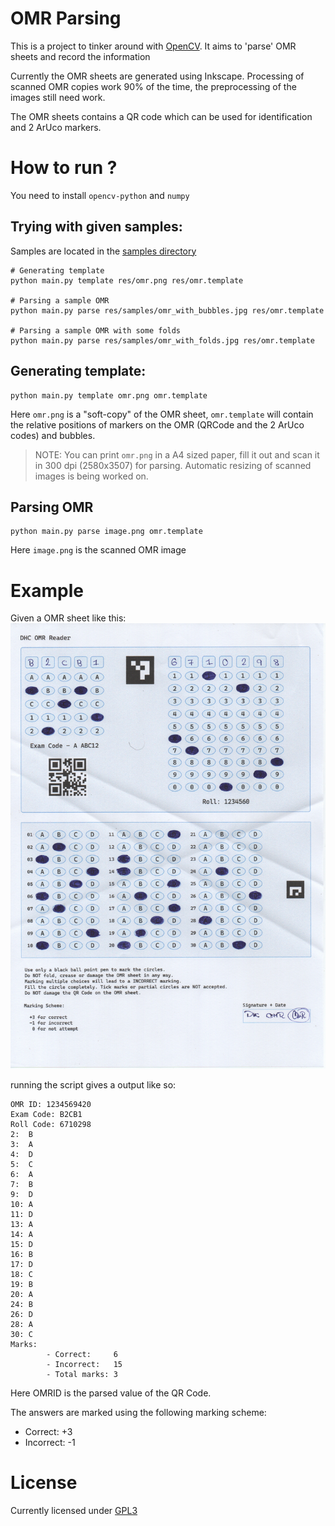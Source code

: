 # OMR Parsing

This is a project to tinker around with [OpenCV](https://opencv.org/). It aims
to 'parse' OMR sheets and record the information

Currently the OMR sheets are generated using Inkscape. Processing of scanned
OMR copies work 90% of the time, the preprocessing of the images still need
work.

The OMR sheets contains a QR code which can be used for identification and 2
ArUco markers.


# How to run ?

You need to install `opencv-python` and `numpy`

## Trying with given samples:

Samples are located in the [samples directory](./res/samples/)

```console
# Generating template
python main.py template res/omr.png res/omr.template

# Parsing a sample OMR
python main.py parse res/samples/omr_with_bubbles.jpg res/omr.template

# Parsing a sample OMR with some folds
python main.py parse res/samples/omr_with_folds.jpg res/omr.template
```


## Generating template:

```console
python main.py template omr.png omr.template
```

Here `omr.png` is a "soft-copy" of the OMR sheet, `omr.template` will contain the relative positions of markers on the OMR (QRCode and the 2 ArUco codes) and bubbles.

> NOTE: You can print `omr.png` in a A4 sized paper, fill it out and scan it in 300 dpi (2580x3507) for parsing. Automatic resizing of scanned images is being worked on.

## Parsing OMR

```console
python main.py parse image.png omr.template
```

Here `image.png` is the scanned OMR image

# Example

Given a OMR sheet like this: ![Sample OMR sheet](./res/samples/omr_with_folds.jpg)

running the script gives a output like so:

```console
OMR ID: 1234569420
Exam Code: B2CB1
Roll Code: 6710298
2:  B
3:  A
4:  D
5:  C
6:  A
7:  B
9:  D
10: A
11: D
13: A
14: A
15: D
16: B
17: D
18: C
19: B
20: A
24: B
26: D
28: A
30: C
Marks:
        - Correct:     6
        - Incorrect:   15
        - Total marks: 3
```

Here OMRID is the parsed value of the QR Code. 

The answers are marked using the following marking scheme:
- Correct:   +3
- Incorrect: -1

# License

Currently licensed under [GPL3](./LICENSE)
